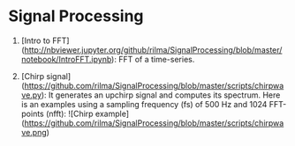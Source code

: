 # Signal Processing

1. [Intro to FFT] (http://nbviewer.jupyter.org/github/rilma/SignalProcessing/blob/master/notebook/IntroFFT.ipynb): FFT of a time-series.

2. [Chirp signal] (https://github.com/rilma/SignalProcessing/blob/master/scripts/chirpwave.py): It generates an upchirp signal and computes its spectrum. Here is an examples using a sampling frequency (fs) of 500 Hz and 1024 FFT-points (nfft):
                  ![Chirp example] (https://github.com/rilma/SignalProcessing/blob/master/scripts/chirpwave.png)
